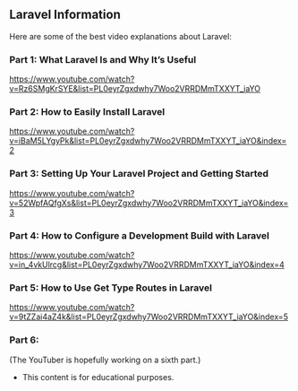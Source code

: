 
## Laravel Information

Here are some of the best video explanations about Laravel:

### Part 1: What Laravel Is and Why It’s Useful
https://www.youtube.com/watch?v=Rz6SMgKrSYE&list=PL0eyrZgxdwhy7Woo2VRRDMmTXXYT_iaYO

### Part 2: How to Easily Install Laravel
https://www.youtube.com/watch?v=iBaM5LYgyPk&list=PL0eyrZgxdwhy7Woo2VRRDMmTXXYT_iaYO&index=2

### Part 3: Setting Up Your Laravel Project and Getting Started
https://www.youtube.com/watch?v=52WpfAQfgXs&list=PL0eyrZgxdwhy7Woo2VRRDMmTXXYT_iaYO&index=3

### Part 4: How to Configure a Development Build with Laravel
https://www.youtube.com/watch?v=in_4vkUlrcg&list=PL0eyrZgxdwhy7Woo2VRRDMmTXXYT_iaYO&index=4

### Part 5: How to Use Get Type Routes in Laravel
https://www.youtube.com/watch?v=9tZZai4aZ4k&list=PL0eyrZgxdwhy7Woo2VRRDMmTXXYT_iaYO&index=5

### Part 6: 
(The YouTuber is hopefully working on a sixth part.)

- This content is for educational purposes.
